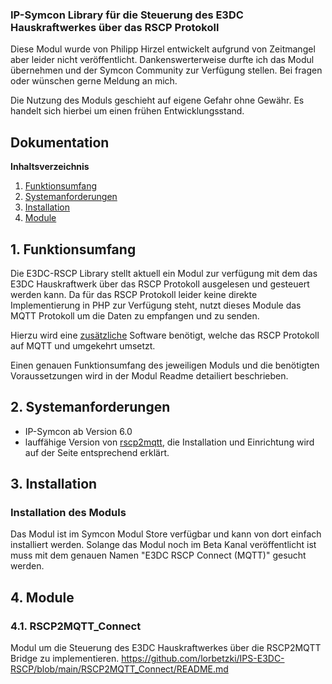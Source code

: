 ### IP-Symcon Library für die Steuerung des E3DC Hauskraftwerkes über das RSCP Protokoll
 
Diese Modul wurde von Philipp Hirzel entwickelt aufgrund von Zeitmangel aber leider nicht veröffentlicht. Dankenswerterweise durfte ich das Modul übernehmen und der Symcon Community zur Verfügung stellen. Bei fragen oder wünschen gerne Meldung an mich.
  
Die Nutzung des Moduls geschieht auf eigene Gefahr ohne Gewähr. Es handelt sich hierbei um einen frühen Entwicklungsstand.

## Dokumentation

**Inhaltsverzeichnis**

1. [Funktionsumfang](#1-funktionsumfang) 
2. [Systemanforderungen](#2-systemanforderungen)
3. [Installation](#3-installation)
4. [Module](#4-module)

## 1. Funktionsumfang
Die E3DC-RSCP Library stellt aktuell ein Modul zur verfügung mit dem das E3DC Hauskraftwerk über das RSCP Protokoll ausgelesen und gesteuert werden kann. Da für das RSCP Protokoll leider keine direkte Implementierung in PHP zur Verfügung steht, nutzt dieses Module das MQTT Protokoll um die Daten zu empfangen und zu senden.

Hierzu wird eine [zusätzliche](https://github.com/pvtom/rscp2mqtt) Software benötigt, welche das RSCP Protokoll auf MQTT und umgekehrt umsetzt.

Einen genauen Funktionsumfang des jeweiligen Moduls und die benötigten Voraussetzungen wird in der Modul Readme detailiert beschrieben.

## 2. Systemanforderungen
- IP-Symcon ab Version 6.0
- lauffähige Version von [rscp2mqtt](https://github.com/pvtom/rscp2mqtt), die Installation und Einrichtung wird auf der Seite entsprechend erklärt.

## 3. Installation

### Installation des Moduls
Das Modul ist im Symcon Modul Store verfügbar und kann von dort einfach installiert werden. Solange das Modul noch im Beta Kanal veröffentlicht ist muss mit dem genauen Namen "E3DC RSCP Connect (MQTT)" gesucht werden.

## 4. Module

### 4.1. RSCP2MQTT_Connect
Modul um die Steuerung des E3DC Hauskraftwerkes über die RSCP2MQTT Bridge zu implementieren.
https://github.com/lorbetzki/IPS-E3DC-RSCP/blob/main/RSCP2MQTT_Connect/README.md

